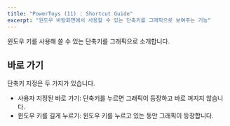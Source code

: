 ```yaml
---
title: "PowerToys (11) : Shortcut Guide"
excerpt: "윈도우 바탕화면에서 사용할 수 있는 단축키를 그래픽으로 보여주는 기능"
---
```


윈도우 키를 사용해 쓸 수 있는 단축키를 그래픽으로 소개합니다.

## 바로 가기

단축키 지정은 두 가지가 있습니다.

- 사용자 지정된 바로 가기: 단축키를 누르면 그래픽이 등장하고 바로 꺼지지 않습니다.
- 윈도우 키를 길게 누르기: 윈도우 키를 누르고 있는 동안 그래픽이 등장합니다.

